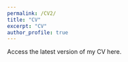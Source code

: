 ```yaml
---
permalink: /CV2/
title: "CV"
excerpt: "CV"
author_profile: true
---
```


Access the latest version of my CV here.


